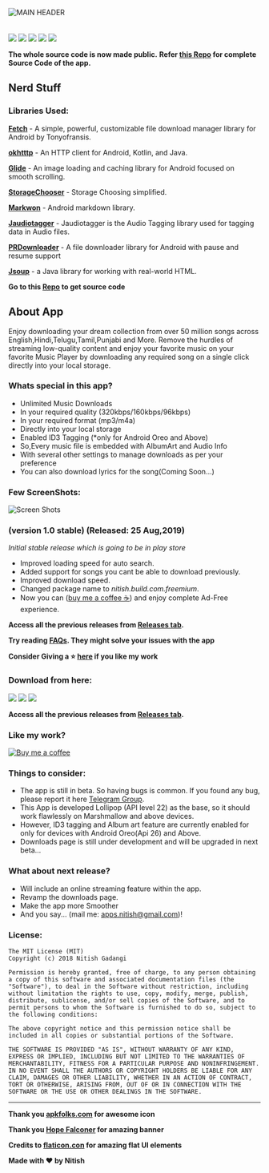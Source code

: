 ![MAIN HEADER](https://github.com/NitishGadangi/Freemium-App/blob/master/playstore_banner.png?raw=true)
<br>
<br>
<br>
![](https://img.shields.io/badge/Build-Stable-blue.svg)
![](https://img.shields.io/badge/Version-1.0-green.svg)
![](https://img.shields.io/badge/Required-Android%206.0%2B-brightgreen.svg)
![](https://img.shields.io/badge/Last%20Update-25%20Aug%202019-red.svg)
![](https://img.shields.io/badge/Downloads-42,200%2B-orange.svg)

**The whole source code is now made public.**
**Refer [this Repo](https://github.com/NitishGadangi/Freemium-App-Src) for complete Source Code of the app.**

## Nerd Stuff
### Libraries Used:
**[Fetch](https://github.com/tonyofrancis/Fetch)** - A simple, powerful, customizable file download manager library for Android by Tonyofransis.

**[okhtttp](https://github.com/square/okhttp)** - An HTTP client for Android, Kotlin, and Java.

**[Glide](https://github.com/bumptech/glide)** - An image loading and caching library for Android focused on smooth scrolling.

**[StorageChooser](https://github.com/codekidX/storage-chooser)** - Storage Choosing simplified.

**[Markwon](https://github.com/noties/Markwon)** - Android markdown library.

**[Jaudiotagger](https://bitbucket.org/ijabz/jaudiotagger/src/master/README.md)** - Jaudiotagger is the Audio Tagging library used for tagging data in Audio files.

**[PRDownloader](https://github.com/MindorksOpenSource/PRDownloader)** - A file downloader library for Android with pause and resume support

**[Jsoup](https://jsoup.org/)** - a Java library for working with real-world HTML.

**Go to this [Repo](https://github.com/NitishGadangi/Freemium-App-Src) to get source code**

## About App
Enjoy downloading your dream collection from over 50 million songs across English,Hindi,Telugu,Tamil,Punjabi and More.
Remove the hurdles of streaming low-quality content and enjoy your favorite music on your favorite Music Player by downloading any required song on a single click directly into your local storage.

### Whats special in this app?
-	Unlimited Music Downloads
-	In your required quality (320kbps/160kbps/96kbps)
-	In your required format (mp3/m4a)
-	Directly into your local storage
-	Enabled ID3 Tagging	(*only for Android Oreo and Above)
-	So,Every music file is embedded with AlbumArt and Audio Info
-	With several other settings to manage downloads as per your preference
-	You can also download lyrics for the song(Coming Soon...)

### Few ScreenShots:

![Screen Shots](https://github.com/NitishGadangi/Freemium-App/blob/master/screen_shots.jpg?raw=true)

### (version 1.0 stable) (Released: 25 Aug,2019)
*Initial stable release which is going to be in play store*
* Improved loading speed for auto search.
* Added support for songs you cant be able to download previously.
* Improved download speed.
* Changed package name to *nitish.build.com.freemium*.
* Now you can ([buy me a coffee ☕](https://github.com/NitishGadangi/Freemium-App/blob/master/buy_me_coffee.md)) and enjoy complete Ad-Free experience.

**Access all the previous releases from [Releases tab](https://github.com/NitishGadangi/Freemium-App/releases).**

**Try reading [FAQs](https://github.com/NitishGadangi/Freemium-App/blob/master/FAQ's.md). They might solve your issues with the app**

**Consider Giving a ⭐ [here](https://github.com/NitishGadangi/Freemium-App) if you like my work**


### Download from here:
[![](https://github.com/NitishGadangi/Freemium-App/blob/master/click_here.png?raw=true)](https://github.com/NitishGadangi/Freemium-Music-App/releases/download/1.1/Freemium_Music_v1.1Stable.apk)
[![](https://github.com/NitishGadangi/Freemium-App/blob/master/google_play_store.png?raw=true)](https://play.google.com/store/apps/details?id=nitish.build.com.freemium)
[![](https://cdn6.aptoide.com/includes/themes/2014/images/aptoide_badge.svg?timestamp=timestamp=20190318)](https://nitish-build-com-freemium.en.aptoide.com/)

**Access all the previous releases from [Releases tab](https://github.com/NitishGadangi/Freemium-App/releases).**

### Like my work?
[![Buy me a coffee](https://github.com/NitishGadangi/Freemium-App/blob/master/ic_buy_me_cofee.png?raw=true)](https://github.com/NitishGadangi/Freemium-App/blob/master/buy_me_coffee.md)

### Things to consider:
* The app is still in beta. So having bugs is common. If you found any bug, please report it here [Telegram Group](https://t.me/joinchat/HH4B2xFVtt6_2hbJl_qKQA).
* This App is developed Lollipop (API level 22) as the base, so it should work flawlessly on Marshmallow and above devices.
* However, ID3 tagging and Album art feature are currently enabled for only for devices with Android Oreo(Api 26) and Above.
* Downloads page is still under development and will be upgraded in next beta...

### What about next release?
* Will include an online streaming feature within the app.
* Revamp the downloads page.
* Make the app more Smoother
* And you say... (mail me: apps.nitish@gmail.com)!

### License:
```
The MIT License (MIT)
Copyright (c) 2018 Nitish Gadangi

Permission is hereby granted, free of charge, to any person obtaining a copy of this software and associated documentation files (the "Software"), to deal in the Software without restriction, including without limitation the rights to use, copy, modify, merge, publish, distribute, sublicense, and/or sell copies of the Software, and to permit persons to whom the Software is furnished to do so, subject to the following conditions:

The above copyright notice and this permission notice shall be included in all copies or substantial portions of the Software.

THE SOFTWARE IS PROVIDED "AS IS", WITHOUT WARRANTY OF ANY KIND, EXPRESS OR IMPLIED, INCLUDING BUT NOT LIMITED TO THE WARRANTIES OF MERCHANTABILITY, FITNESS FOR A PARTICULAR PURPOSE AND NONINFRINGEMENT. IN NO EVENT SHALL THE AUTHORS OR COPYRIGHT HOLDERS BE LIABLE FOR ANY CLAIM, DAMAGES OR OTHER LIABILITY, WHETHER IN AN ACTION OF CONTRACT, TORT OR OTHERWISE, ARISING FROM, OUT OF OR IN CONNECTION WITH THE SOFTWARE OR THE USE OR OTHER DEALINGS IN THE SOFTWARE.
```

---------------------------------------------------------------------

**Thank you [apkfolks.com](http://apkfolks.com) for awesome icon**

**Thank you [Hope Falconer](https://github.com/dinesh0430) for amazing banner**

**Credits to [flaticon.con](https://flaticon.com) for amazing flat UI elements**

**Made with ❤️ by Nitish**
